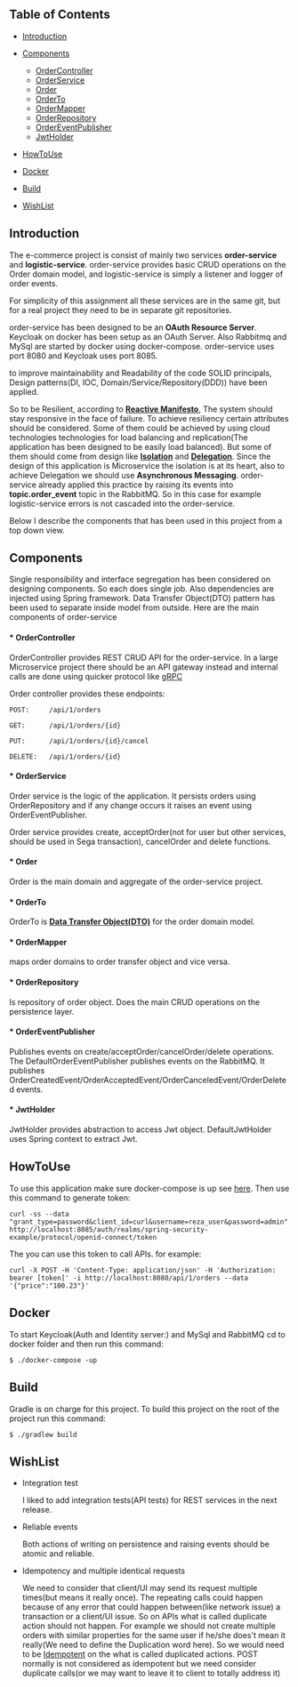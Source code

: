 ## Table of Contents

- [Introduction](#Introduction)
- [Components](#components)
    * [OrderController](#OrderController)
    * [OrderService](#OrderService)    
    * [Order](#Order)    
    * [OrderTo](#OrderTo)    
    * [OrderMapper](#OrderMapper)    
    * [OrderRepository](#OrderRepository)    
    * [OrderEventPublisher](#OrderEventPublisher)    
    * [JwtHolder](#JwtHolder)    

- [HowToUse](#howtouse)    
- [Docker](#docker)

- [Build](#build)

- [WishList](#wishlist)


## Introduction

The e-commerce project is consist of mainly two services **order-service** and **logistic-service**. order-service provides
basic CRUD operations on the Order domain model, and logistic-service is simply a listener and logger of order events.

For simplicity of this assignment all these services are in the same git, but for a real project they need to be in separate git repositories.

order-service has been designed to be an **OAuth Resource Server**. Keycloak on docker has been setup as an OAuth Server. 
Also Rabbitmq and MySql are started by docker using docker-compose.
order-service uses port 8080 and Keycloak uses port 8085.

to improve maintainability and Readability of the code SOLID principals, Design patterns(DI, IOC, Domain/Service/Repository(DDD)) have been applied.

So to be Resilient, according to [**Reactive Manifesto**](https://www.reactivemanifesto.org/), The system should stay responsive in the face of failure.
To achieve resiliency certain attributes should be considered. Some of them could be achieved by using cloud technologies technologies for load balancing and replication(The application has been designed to be easily load balanced).
But some of them should come from design like [**Isolation**](https://www.reactivemanifesto.org/glossary#Isolation) and [**Delegation**](https://www.reactivemanifesto.org/glossary#Delegation).
Since the design of this application is Microservice the isolation is at its heart, also to achieve Delegation we should use **Asynchronous Messaging**. order-service already applied this practice by raising
its events into **topic.order_event** topic in the RabbitMQ. So in this case for example logistic-service errors is not cascaded into the order-service.

Below I describe the components that has been used in this project from a top down view. 

## Components

Single responsibility and interface segregation has been considered on designing components. So each does single job.
Also dependencies are injected using Spring framework. Data Transfer Object(DTO) pattern has been used to separate inside model from outside.
Here are the main components of order-service
 
#### * OrderController

 OrderController provides REST CRUD API for the order-service. In a large Microservice project there should be an API gateway instead and internal calls are done using quicker protocol like [gRPC](https://grpc.io) 
    
 Order controller provides these endpoints:
    
    POST:     /api/1/orders
    
    GET:      /api/1/orders/{id}
    
    PUT:      /api/1/orders/{id}/cancel
    
    DELETE:   /api/1/orders/{id}
          
#### * OrderService

Order service is the logic of the application. It persists orders using OrderRepository and if any change occurs it raises an event using OrderEventPublisher.
    
Order service provides create, acceptOrder(not for user but other services, should be used in Sega transaction), cancelOrder and delete functions.
    
#### * Order

  Order is the main domain and aggregate of the order-service project.

#### * OrderTo

  OrderTo is [**Data Transfer Object(DTO)**](https://en.wikipedia.org/wiki/Data_transfer_object) for the order domain model.

#### * OrderMapper

   maps order domains to order transfer object and vice versa.
   
#### * OrderRepository
    
   Is repository of order object. Does the main CRUD operations on the persistence layer.

#### * OrderEventPublisher
    
   Publishes events on create/acceptOrder/cancelOrder/delete operations. The DefaultOrderEventPublisher publishes events on the RabbitMQ.
   It publishes OrderCreatedEvent/OrderAcceptedEvent/OrderCanceledEvent/OrderDeleted events.

#### * JwtHolder

   JwtHolder provides abstraction to access Jwt object. DefaultJwtHolder uses Spring context to extract Jwt.

## HowToUse

To use this application make sure docker-compose is up see [here](#docker). Then use this command to generate token:
        
    curl -ss --data "grant_type=password&client_id=curl&username=reza_user&password=admin" http://localhost:8085/auth/realms/spring-security-example/protocol/openid-connect/token

The you can use this token to call APIs. for example:

    curl -X POST -H 'Content-Type: application/json' -H 'Authorization: bearer [token]' -i http://localhost:8080/api/1/orders --data '{"price":"100.23"}'
    
## Docker 

To start Keycloak(Auth and Identity server:) and MySql and RabbitMQ cd to docker folder and then run this command: 

    $ ./docker-compose -up

    
## Build 

Gradle is on charge for this project.
To build this project on the root of the project run this command:

    $ ./gradlew build
    
## WishList

* Integration test

    I liked to add integration tests(API tests) for REST services in the next release.

* Reliable events
    
    Both actions of writing on persistence and raising events should be atomic and reliable.
    
* Idempotency and multiple identical requests 

    We need to consider that client/UI may send its request multiple times(but means it really once).
    The repeating calls could happen because of any error that could happen between(like network issue) a transaction or a client/UI issue.
    So on APIs what is called duplicate action should not happen. For example we should not create multiple 
    orders with similar properties for the same user if he/she does't mean it really(We need to define the Duplication word here).
    So we would need to be [Idempotent](https://restfulapi.net/idempotent-rest-apis/) on the what is called duplicated actions. POST normally is not considered as idempotent
    but we need consider duplicate calls(or we may want to leave it to client to totally address it) 
     
